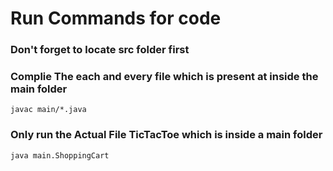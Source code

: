 # Run Commands for code

### Don't forget to locate src folder first

### Complie The each and every file which is present at inside the main folder
```
javac main/*.java
```

### Only run the Actual File TicTacToe which is inside a main folder
```
java main.ShoppingCart
```